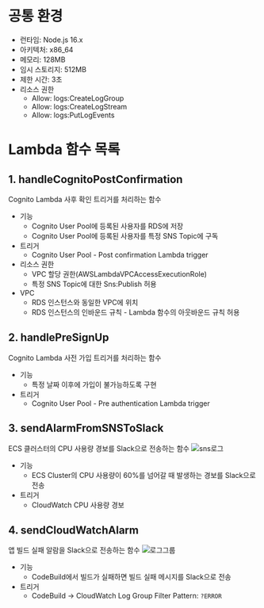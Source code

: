 # 공통 환경

- 런타임: Node.js 16.x
- 아키텍처: x86_64
- 메모리: 128MB
- 임시 스토리지: 512MB
- 제한 시간: 3초
- 리소스 권한
  - Allow: logs:CreateLogGroup
  - Allow: logs:CreateLogStream
  - Allow: logs:PutLogEvents 

# Lambda 함수 목록

## 1. handleCognitoPostConfirmation
Cognito Lambda 사후 확인 트리거를 처리하는 함수

- 기능
  - Cognito User Pool에 등록된 사용자를 RDS에 저장
  - Cognito User Pool에 등록된 사용자를 특정 SNS Topic에 구독
- 트리거
  - Cognito User Pool - Post confirmation Lambda trigger
- 리소스 권한
  - VPC 할당 권한(AWSLambdaVPCAccessExecutionRole)
  - 특정 SNS Topic에 대한 Sns:Publish 허용
- VPC
  - RDS 인스턴스와 동일한 VPC에 위치
  - RDS 인스턴스의 인바운드 규칙 - Lambda 함수의 아웃바운드 규칙 허용

## 2. handlePreSignUp
Cognito Lambda 사전 가입 트리거를 처리하는 함수

- 기능
  - 특정 날짜 이후에 가입이 불가능하도록 구현
- 트리거
  - Cognito User Pool - Pre authentication Lambda trigger

## 3. sendAlarmFromSNSToSlack
ECS 클러스터의 CPU 사용량 경보를 Slack으로 전송하는 함수
![sns로그](https://user-images.githubusercontent.com/64261939/201787468-2efd8b12-a614-4d19-89de-5966b966dc39.png)

- 기능
  - ECS Cluster의 CPU 사용량이 60%를 넘어갈 때 발생하는 경보를 Slack으로 전송
- 트리거
  - CloudWatch CPU 사용량 경보

## 4. sendCloudWatchAlarm
앱 빌드 실패 알람을 Slack으로 전송하는 함수
![로그그룹](https://user-images.githubusercontent.com/64261939/201787508-f1251da3-7539-4dcb-aa2c-722183dd7c2b.png)

- 기능
  - CodeBuild에서 빌드가 실패하면 빌드 실패 메시지를 Slack으로 전송
- 트리거
  - CodeBuild -> CloudWatch Log Group Filter Pattern: `?ERROR`
